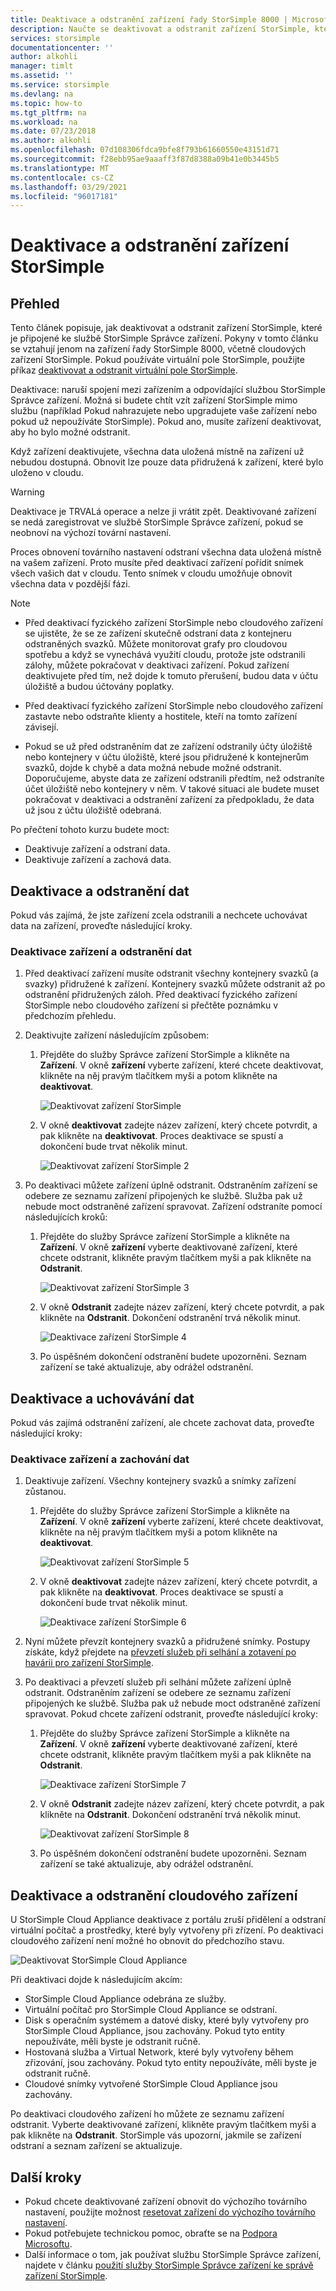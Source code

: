 ```yaml
---
title: Deaktivace a odstranění zařízení řady StorSimple 8000 | Microsoft Docs
description: Naučte se deaktivovat a odstranit zařízení StorSimple, které je připojené ke službě StorSimple Správce zařízení.
services: storsimple
documentationcenter: ''
author: alkohli
manager: timlt
ms.assetid: ''
ms.service: storsimple
ms.devlang: na
ms.topic: how-to
ms.tgt_pltfrm: na
ms.workload: na
ms.date: 07/23/2018
ms.author: alkohli
ms.openlocfilehash: 07d108306fdca9bfe8f793b61660550e43151d71
ms.sourcegitcommit: f28ebb95ae9aaaff3f87d8388a09b41e0b3445b5
ms.translationtype: MT
ms.contentlocale: cs-CZ
ms.lasthandoff: 03/29/2021
ms.locfileid: "96017181"
---
```

# <a name="deactivate-and-delete-a-storsimple-device"></a>Deaktivace a odstranění zařízení StorSimple

## <a name="overview"></a>Přehled

Tento článek popisuje, jak deaktivovat a odstranit zařízení StorSimple, které je připojené ke službě StorSimple Správce zařízení. Pokyny v tomto článku se vztahují jenom na zařízení řady StorSimple 8000, včetně cloudových zařízení StorSimple. Pokud používáte virtuální pole StorSimple, použijte příkaz [deaktivovat a odstranit virtuální pole StorSimple](storsimple-virtual-array-deactivate-and-delete-device.md).

Deaktivace: naruší spojení mezi zařízením a odpovídající službou StorSimple Správce zařízení. Možná si budete chtít vzít zařízení StorSimple mimo službu (například Pokud nahrazujete nebo upgradujete vaše zařízení nebo pokud už nepoužíváte StorSimple). Pokud ano, musíte zařízení deaktivovat, aby ho bylo možné odstranit.

Když zařízení deaktivujete, všechna data uložená místně na zařízení už nebudou dostupná. Obnovit lze pouze data přidružená k zařízení, které bylo uloženo v cloudu.

> [!WARNING]
> Deaktivace je TRVALá operace a nelze ji vrátit zpět. Deaktivované zařízení se nedá zaregistrovat ve službě StorSimple Správce zařízení, pokud se neobnoví na výchozí tovární nastavení.
>
> Proces obnovení továrního nastavení odstraní všechna data uložená místně na vašem zařízení. Proto musíte před deaktivací zařízení pořídit snímek všech vašich dat v cloudu. Tento snímek v cloudu umožňuje obnovit všechna data v pozdější fázi.

> [!NOTE]
>
> - Před deaktivací fyzického zařízení StorSimple nebo cloudového zařízení se ujistěte, že se ze zařízení skutečně odstraní data z kontejneru odstraněných svazků. Můžete monitorovat grafy pro cloudovou spotřebu a když se vynechává využití cloudu, protože jste odstranili zálohy, můžete pokračovat v deaktivaci zařízení. Pokud zařízení deaktivujete před tím, než dojde k tomuto přerušení, budou data v účtu úložiště a budou účtovány poplatky.
>
> - Před deaktivací fyzického zařízení StorSimple nebo cloudového zařízení zastavte nebo odstraňte klienty a hostitele, kteří na tomto zařízení závisejí.
>
> - Pokud se už před odstraněním dat ze zařízení odstranily účty úložiště nebo kontejnery v účtu úložiště, které jsou přidružené k kontejnerům svazků, dojde k chybě a data možná nebude možné odstranit. Doporučujeme, abyste data ze zařízení odstranili předtím, než odstraníte účet úložiště nebo kontejnery v něm. V takové situaci ale budete muset pokračovat v deaktivaci a odstranění zařízení za předpokladu, že data už jsou z účtu úložiště odebraná.

Po přečtení tohoto kurzu budete moct:

- Deaktivuje zařízení a odstraní data.
- Deaktivuje zařízení a zachová data.

## <a name="deactivate-and-delete-data"></a>Deaktivace a odstranění dat

Pokud vás zajímá, že jste zařízení zcela odstranili a nechcete uchovávat data na zařízení, proveďte následující kroky.

### <a name="to-deactivate-the-device-and-delete-the-data"></a>Deaktivace zařízení a odstranění dat

1. Před deaktivací zařízení musíte odstranit všechny kontejnery svazků (a svazky) přidružené k zařízení. Kontejnery svazků můžete odstranit až po odstranění přidružených záloh. Před deaktivací fyzického zařízení StorSimple nebo cloudového zařízení si přečtěte poznámku v předchozím přehledu.

2. Deaktivujte zařízení následujícím způsobem:

   1. Přejděte do služby Správce zařízení StorSimple a klikněte na **Zařízení**. V okně **zařízení** vyberte zařízení, které chcete deaktivovat, klikněte na něj pravým tlačítkem myši a potom klikněte na **deaktivovat**.

        ![Deaktivovat zařízení StorSimple](./media/storsimple-8000-deactivate-and-delete-device/deactivate1.png)
   2. V okně **deaktivovat** zadejte název zařízení, který chcete potvrdit, a pak klikněte na **deaktivovat**. Proces deaktivace se spustí a dokončení bude trvat několik minut.

        ![Deaktivovat zařízení StorSimple 2](./media/storsimple-8000-deactivate-and-delete-device/deactivate2.png)

3. Po deaktivaci můžete zařízení úplně odstranit. Odstraněním zařízení se odebere ze seznamu zařízení připojených ke službě. Služba pak už nebude moct odstraněné zařízení spravovat. Zařízení odstraníte pomocí následujících kroků:
   
   1. Přejděte do služby Správce zařízení StorSimple a klikněte na **Zařízení**. V okně **zařízení** vyberte deaktivované zařízení, které chcete odstranit, klikněte pravým tlačítkem myši a pak klikněte na **Odstranit**.

        ![Deaktivovat zařízení StorSimple 3](./media/storsimple-8000-deactivate-and-delete-device/deactivate5.png)
   2. V okně **Odstranit** zadejte název zařízení, který chcete potvrdit, a pak klikněte na **Odstranit**. Dokončení odstranění trvá několik minut.

        ![Deaktivace zařízení StorSimple 4](./media/storsimple-8000-deactivate-and-delete-device/deactivate6.png)
   3. Po úspěšném dokončení odstranění budete upozorněni. Seznam zařízení se také aktualizuje, aby odrážel odstranění.

## <a name="deactivate-and-retain-data"></a>Deaktivace a uchovávání dat

Pokud vás zajímá odstranění zařízení, ale chcete zachovat data, proveďte následující kroky:

### <a name="to-deactivate-a-device-and-retain-the-data"></a>Deaktivace zařízení a zachování dat

1. Deaktivuje zařízení. Všechny kontejnery svazků a snímky zařízení zůstanou.
   
   1. Přejděte do služby Správce zařízení StorSimple a klikněte na **Zařízení**. V okně **zařízení** vyberte zařízení, které chcete deaktivovat, klikněte na něj pravým tlačítkem myši a potom klikněte na **deaktivovat**.

         ![Deaktivovat zařízení StorSimple 5](./media/storsimple-8000-deactivate-and-delete-device/deactivate1.png)
   2. V okně **deaktivovat** zadejte název zařízení, který chcete potvrdit, a pak klikněte na **deaktivovat**. Proces deaktivace se spustí a dokončení bude trvat několik minut.

         ![Deaktivace zařízení StorSimple 6](./media/storsimple-8000-deactivate-and-delete-device/deactivate2.png)
2. Nyní můžete převzít kontejnery svazků a přidružené snímky. Postupy získáte, když přejdete na [převzetí služeb při selhání a zotavení po havárii pro zařízení StorSimple](storsimple-8000-device-failover-disaster-recovery.md).
3. Po deaktivaci a převzetí služeb při selhání můžete zařízení úplně odstranit. Odstraněním zařízení se odebere ze seznamu zařízení připojených ke službě. Služba pak už nebude moct odstraněné zařízení spravovat. Pokud chcete zařízení odstranit, proveďte následující kroky:
   
   1. Přejděte do služby Správce zařízení StorSimple a klikněte na **Zařízení**. V okně **zařízení** vyberte deaktivované zařízení, které chcete odstranit, klikněte pravým tlačítkem myši a pak klikněte na **Odstranit**.

       ![Deaktivace zařízení StorSimple 7](./media/storsimple-8000-deactivate-and-delete-device/deactivate5.png)
   2. V okně **Odstranit** zadejte název zařízení, který chcete potvrdit, a pak klikněte na **Odstranit**. Dokončení odstranění trvá několik minut.

       ![Deaktivovat zařízení StorSimple 8](./media/storsimple-8000-deactivate-and-delete-device/deactivate6.png)
   3. Po úspěšném dokončení odstranění budete upozorněni. Seznam zařízení se také aktualizuje, aby odrážel odstranění.

## <a name="deactivate-and-delete-a-cloud-appliance"></a>Deaktivace a odstranění cloudového zařízení

U StorSimple Cloud Appliance deaktivace z portálu zruší přidělení a odstraní virtuální počítač a prostředky, které byly vytvořeny při zřízení. Po deaktivaci cloudového zařízení není možné ho obnovit do předchozího stavu.

![Deaktivovat StorSimple Cloud Appliance](./media/storsimple-8000-deactivate-and-delete-device/deactivate7.png)

Při deaktivaci dojde k následujícím akcím:

* StorSimple Cloud Appliance odebrána ze služby.
* Virtuální počítač pro StorSimple Cloud Appliance se odstraní.
* Disk s operačním systémem a datové disky, které byly vytvořeny pro StorSimple Cloud Appliance, jsou zachovány. Pokud tyto entity nepoužíváte, měli byste je odstranit ručně.
* Hostovaná služba a Virtual Network, které byly vytvořeny během zřizování, jsou zachovány. Pokud tyto entity nepoužíváte, měli byste je odstranit ručně.
* Cloudové snímky vytvořené StorSimple Cloud Appliance jsou zachovány.

Po deaktivaci cloudového zařízení ho můžete ze seznamu zařízení odstranit. Vyberte deaktivované zařízení, klikněte pravým tlačítkem myši a pak klikněte na **Odstranit**. StorSimple vás upozorní, jakmile se zařízení odstraní a seznam zařízení se aktualizuje.

## <a name="next-steps"></a>Další kroky

* Pokud chcete deaktivované zařízení obnovit do výchozího továrního nastavení, použijte možnost [resetovat zařízení do výchozího továrního nastavení](storsimple-8000-manage-device-controller.md#reset-the-device-to-factory-default-settings).
* Pokud potřebujete technickou pomoc, obraťte se na [Podpora Microsoftu](storsimple-8000-contact-microsoft-support.md).
* Další informace o tom, jak používat službu StorSimple Správce zařízení, najdete v článku [použití služby StorSimple Správce zařízení ke správě zařízení StorSimple](storsimple-8000-manager-service-administration.md).

